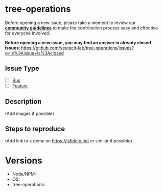 # tree-operations

Before opening a new issue, please take a moment to review our [**community guidelines**](https://github.com/yeutech-lab/tree-operations/blob/master/.github/CONTRIBUTING.md) to make the contribution process easy and effective for everyone involved.

**Before opening a new issue, you may find an answer in already closed issues**:
https://github.com/yeutech-lab/tree-operations/issues?q=is%3Aissue+is%3Aclosed

## Issue Type

- [ ] [Bug](https://github.com/yeutech-lab/tree-operations/blob/master/.github/CONTRIBUTING.md#bug-reports)
- [ ] [Feature](https://github.com/yeutech-lab/tree-operations/blob/master/.github/CONTRIBUTING.md#feature-requests)

## Description

(Add images if possible)

## Steps to reproduce

(Add link to a demo on https://jsfiddle.net or similar if possible)

# Versions

- Node/NPM:
- OS:
- tree-operations:


